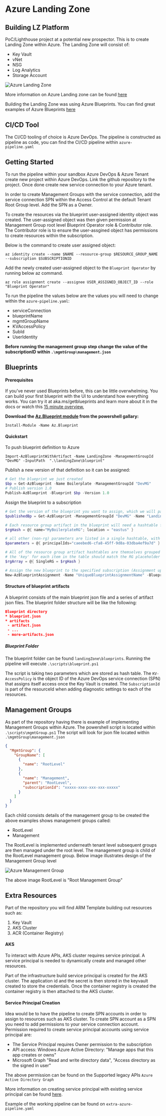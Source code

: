# Azure Landing Zone

## Building LZ Platform
PoC/Lighthouse project at a potential new prospector. This is to create Landing Zone within Azure. The Landing Zone will consist of:
* Key Vault
* vNet
* NSG
* Log Analytics
* Storage Account

![Azure Landing Zone](https://docs.microsoft.com/en-us/azure/governance/blueprints/media/caf-blueprints/caf-migration-landing-zone-architecture.png)

More information on Azure Landing zone can be found <a href=https://docs.microsoft.com/en-us/azure/governance/blueprints/samples/caf-migrate-landing-zone> here</a>

Building the Landing Zone was using Azure Blueprints. You can find great examples of Azure Blueprints <a href=https://github.com/Azure/azure-blueprints> here</a>

## CI/CD Tool
The CI/CD tooling of choice is Azure DevOps. The pipeline is constructed as pipeline as code, you can find the CI/CD pipeline within `azure-pipeline.yaml`

## Getting Started
To run the pipeline within your sandbox Azure DevOps & Azure Tenant create new project within Azure DevOps. Link the github repository to the project. Once done create new service connection to your Azure tenant.

In order to create Management Groups with the service connection, add the service connection SPN within the Access Control at the default Tenant Root Group level. Add the SPN as a Owner.

To create the resources via the blueprint user-assigned identity object was created. The user-assigned object was then given permission at Management Group root level Blueprint Operator role & Contributor role. The Contributor role is to ensure the user-assgined object has permissions to create resources within the subscription.

Below is the command to create user assigned object:

`az identity create --name $NAME --resource-group $RESOURCE_GROUP_NAME --subscription $SUBSCRIPTIONID` 

Add the newly created user-assigned object to the `Blueprint Operator` by running below az command.

`az role assignment create --assignee USER_ASSIGNED_OBJECT_ID --role "Blueprint Operator"`

To run the pipeline the values below are the values you will need to change within the `azure-pipeline.yaml`:
* serviceConnection
* blueprintName
* mgmtGroupName
* KVAccessPolicy
* SubId
* UserIdentity

**Before running the management group step change the value of the subscriptionID within `.\mgmtGroup\management.json`**

## Blueprints

#### Prerequisites
If you've never used Blueprints before, this can be little overwhelming. You can build your first blueprint with the UI to understand how everything works. You can try it at aka.ms/getblueprints and learn more about it in the docs or watch this <a href="https://www.youtube.com/watch?v=cQ9D-d6KkMY"> 15 minute overview.</a>

**Download the <a href="https://powershellgallery.com/packages/Az.Blueprint/">Az.Blueprint module</a> from the powershell gallary:**

`Install-Module -Name Az.Blueprint`

#### Quickstart
To push blueprint definition to Azure

`Import-AzBlueprintWithArtifact -Name LandingZone -ManagementGroupId "DevMG" -InputPath  ".\landingZone\blueprint"`

Publish a new version of that definition so it can be assigned:
```powershell
# Get the blueprint we just created
$bp = Get-AzBlueprint -Name Boilerplate -ManagementGroupId "DevMG"
# Publish version 1.0
Publish-AzBlueprint -Blueprint $bp -Version 1.0
```

Assign the blueprint to a subscription

```powershell
# Get the version of the blueprint you want to assign, which we will pas to New-AzBlueprintAssignment
$publishedBp = Get-AzBlueprint -ManagementGroupId "DevMG" -Name "LandingZone" -LatestPublished

# Each resource group artifact in the blueprint will need a hashtable for the actual RG name and location
$rgHash = @{ name="MyBoilerplateRG"; location = "eastus" }

# all other (non-rg) parameters are listed in a single hashtable, with a key/value pair for each parameter
$parameters = @{ principalIds="caeebed6-cfa8-45ff-9d8a-03dba4ef9a7d" }

# All of the resource group artifact hashtables are themselves grouped into a parent hashtable
# the 'key' for each item in the table should match the RG placeholder name in the blueprint
$rgArray = @{ SingleRG = $rgHash }

# Assign the new blueprint to the specified subscription (Assignment updates should use Set-AzBlueprintAssignment
New-AzBlueprintAssignment -Name "UniqueBlueprintAssignmentName" -Blueprint $publishedBp -Location eastus -SubscriptionId "00000000-1111-0000-1111-000000000000" -ResourceGroupParameter $rgArray -Parameter $parameters
```

#### Structure of blueprint artifacts
A blueprint consists of the main blueprint json file and a series of artifact json files.
The blueprint folder structure will be like the following:

```json
Blueprint directory
* blueprint.json
* artifacts
 - artifact.json
 - ...
 - more-artifacts.json
```

##### Blueprint Folder
The blueprint folder can be found `landingZone\blueprints`. Running the pipeline will execute `.\scripts\blueprint.ps1`

The script is taking two parameters which are stored as hash table. The `KV-AccessPolicy` is the object ID of the Azure DevOps service connection (SPN) that assigns itself access once the Key Vault is created. The `SubscriptionId` is part of the resourceId when adding diagnostic settings to each of the resources. 

## Management Groups
As part of the repository having there is example of implementing Management Groups within Azure. The powershell script is located within `.\scripts\mgmtGroup.ps1` The script will look for json file located within `.\mgmtGroup\management.json` 

```json
{
  "MgmtGroup": {
    "GroupName": [
      {
        "name": "RootLevel"
      },
      {
        "name": "Management",
        "parent": "RootLevel",
        "subscriptionId": "xxxxx-xxxx-xxx-xxx-xxxxx"
      }
    ]
  }
}
```

Each child consists details of the management group to be created the above examples shows management groups called:

* RootLevel
* Management

The RootLevel is implemented underneath tenant level subsequent groups are then managed under the root level. The management group is child of the RootLevel management group. Below image illustrates design of the Management Group level 

![Azure Management Group](https://docs.microsoft.com/en-us/azure/governance/management-groups/media/tree.png)

The above image RootLevel is "Root Management Group"

## Extra Resources
Part of the repository you will find ARM Template building out resources such as:

1) Key Vault
2) AKS Cluster
3) ACR (Container Registry)

#### AKS
To interact with Azure APIs, AKS cluster requires service principal. A service principal is needed to dynamically create and managed other resources.

Part of the infrastructure build service principal is created for the AKS cluster. The application id and the secret is then stored in the keyvault created to store the credentials. Once the container registry is created the container registry is then  attached to the AKS cluster.

#### Service Principal Creation
Idea would be to have the pipeline to create SPN accounts in order to assign to resources such as AKS cluster. To create SPN account as a SPN you need to add permissions to your service connection account. Permission required to create service principal accounts using service principal are:
* The Service Principal requires Owner permission to the subscription 
* API access: Windows Azure Active Directory: "Manage apps that this app creates or owns" 
* Microsoft Graph "Read and write directory data", "Access directory as the signed in user"

The above permission can be found on the Supported legacy APIs `Azure Active Directory Graph`

More information on creating service principal with existing service principal can be found
<a href=https://github.com/Azure/azure-powershell/issues/3215>here</a>.

Example of the working pipeline can be found on `extra-azure-pipeline.yaml`
